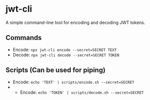 # jwt-cli
A simple command-line tool for encoding and decoding JWT tokens.

## Commands
- Encode: `npx jwt-cli encode --secret=SECRET TEXT`
- Decode: `npx jwt-cli decode --secret=SECRET TOKEN`

## Scripts (Can be used for piping)
- Encode: `echo 'TEXT' | scripts/encode.sh --secret=SECRET`
- - Encode: `echo 'TOKEN' | scripts/decode.sh --secret=SECRET`
